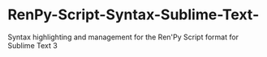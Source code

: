 # RenPy-Script-Syntax-Sublime-Text-
Syntax highlighting and management for the Ren'Py Script format for Sublime Text 3
